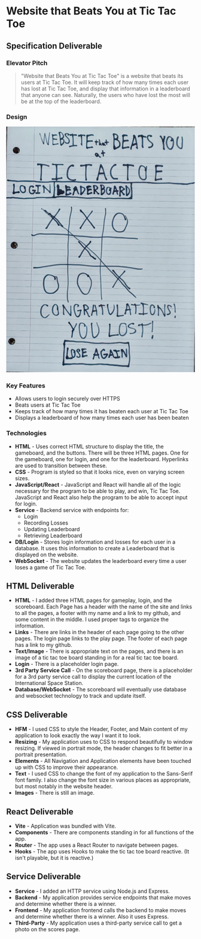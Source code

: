 # Website that Beats You at Tic Tac Toe

## Specification Deliverable

### Elevator Pitch

>"Website that Beats You at Tic Tac Toe" is a website that beats
>its users at Tic Tac Toe. It will keep track of how many
>times each user has lost at Tic Tac Toe, and display that
>information in a leaderboard that anyone can see. Naturally,
>the users who have lost the most will be at the top of the
>leaderboard.

### Design

![Layout for websitethatbeatsyouattictactoe.click](/assets/websitethatbeatsyouattictactoe.jpg)

### Key Features

* Allows users to login securely over HTTPS
* Beats users at Tic Tac Toe
* Keeps track of how many times it has beaten each user at Tic Tac Toe
* Displays a leaderboard of how many times each user has been beaten

### Technologies

* **HTML** - Uses correct HTML structure to display the title, the gameboard, and the buttons. There will be three HTML pages. One for the gameboard, one for login, and one for the leaderboard. Hyperlinks are used to transition between these.
* **CSS** - Program is styled so that it looks nice, even on varying screen sizes.
* **JavaScript/React** - JavaScript and React will handle all of the logic necessary for the program to be able to play, and win, Tic Tac Toe. JavaScript and React also help the program to be able to accept input for login.
* **Service** - Backend service with endpoints for:
	* Login
	* Recording Losses
	* Updating Leaderboard
	* Retrieving Leaderboard
* **DB/Login** - Stores login information and losses for each user in a database. It uses this information to create a Leaderboard that is displayed on the website.
* **WebSocket** - The website updates the leaderboard every time a user loses a game of Tic Tac Toe.

## HTML Deliverable

* **HTML** - I added three HTML pages for gameplay, login, and the scoreboard. Each Page has a header with the name of the site and links to all the pages, a footer with my name and a link to my github, and some content in the middle. I used proper tags to organize the information.
* **Links** - There are links in the header of each page going to the other pages. The login page links to the play page. The footer of each page has a link to my github.
* **Text/Image** - There is appropriate text on the pages, and there is an image of a tic tac toe board standing in for a real tic tac toe board.
* **Login** - There is a placeholder login page.
* **3rd Party Service Call** - On the scoreboard page, there is a placeholder for a 3rd party service call to display the current location of the International Space Station.
* **Database/WebSocket** - The scoreboard will eventually use database and websocket technology to track and update itself.

## CSS Deliverable

* **HFM** - I used CSS to style the Header, Footer, and Main content of my application to look exactly the way I want it to look.
* **Resizing** - My application uses to CSS to respond beautifully to window resizing. If viewed in portrait mode, the header changes to fit better in a portrait presentation.
* **Elements** - All Navigation and Application elements have been touched up with CSS to improve their appearance.
* **Text** - I used CSS to change the font of my application to the Sans-Serif font family. I also change the font size in various places as appropriate, but most notably in the website header.
* **Images** - There is still an image.

## React Deliverable

* **Vite** - Application was bundled with Vite.
* **Components** - There are components standing in for all functions of the app.
* **Router** - The app uses a React Router to navigate between pages.
* **Hooks** - The app uses Hooks to make the tic tac toe board reactive. (It isn't playable, but it is reactive.)

## Service Deliverable

* **Service** - I added an HTTP service using Node.js and Express.
* **Backend** - My application provides service endpoints that make moves and determine whether there is a winner.
* **Frontend** - My application frontend calls the backend to make moves and determine whether there is a winner. Also it uses Express.
* **Third-Party** - My application uses a third-party service call to get a photo on the scores page.
